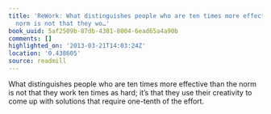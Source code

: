 ```yaml
---
title: 'ReWork: What distinguishes people who are ten times more effective than the
  norm is not that they wo…'
book_uuid: 5af2509b-87db-4301-8004-6ead65a4a90b
comments: []
highlighted_on: '2013-03-21T14:03:24Z'
location: '0.438605'
source: readmill
---
```


What distinguishes people who are ten times more effective than the norm is not that they work ten times as hard; it’s that they use their creativity to come up with solutions that require one-tenth of the effort.